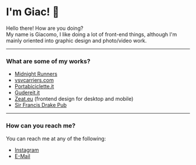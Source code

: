<h1>
    I'm Giac! 👋
</h1>
<p>
    Hello there! How are you doing?<br />
    My name is Giacomo, I like doing a lot of front-end things, although I'm mainly oriented into graphic design and photo/video work.
</p>
<hr />
<h3>What are some of my works?</h3>
<ul>
    <li>
        <a href="https://www.0000runners.com/" target="_blank">Midnight Runners</a>
    <li>
        <a href="https://www.vsvcarriers.com/" target="_blank">vsvcarriers.com</a>
    </li>
    <li>
        <a href="https://www.portabiciclette.ie/" target="_blank">Portabiciclette.it</a>
    </li>
    <li>
        <a href="https://www.gudereit.it/" target="_blank">Gudereit.it</a>
    </li>
    <li>
        <a href="https://www.zeat.eu/" target="_blank">Zeat.eu</a> (frontend design for desktop and mobile)
    </li>
    <li>
        <a href="https://www.sirfrancisdrakepub.com/" target="_blank">Sir Francis Drake Pub</a>
    </li>
</ul>
<hr />
<h3>How can you reach me?</h3>
<p>You can reach me at any of the following:</p>
<ul>
    <li>
        <a href="https://www.instagram.com/giacomo1215">Instagram</a>
    </li>
    <li>
        <a href="mailto:giacomo1215@gmail.com">E-Mail</a>
    </li>
</ul>
